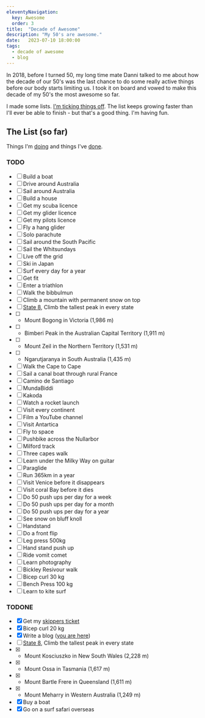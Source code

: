 ```yaml
---
eleventyNavigation:
  key: Awesome
  order: 3
title:  "Decade of Awesome"
description: "My 50's are awesome."
date:   2023-07-10 18:00:00
tags: 
  - decade of awesome
  - blog
---
```


In 2018, before I turned 50, my long time mate Danni talked to me about how the decade of our 50's was the last chance to do some really active things before our body starts limiting us. I took it on board and vowed to make this decade of my 50's the most awesome so far. 

I made some lists. [I'm ticking things off](#todone). The list keeps growing faster than I'll ever be able to finish - but that's a good thing. I'm having fun.

## The List (so far)

Things I'm [doing](#todo) and things I've [done](#todone).

### TODO

- [ ] Build a boat
- [ ] Drive around Australia
- [ ] Sail around Australia
- [ ] Build a house
- [ ] Get my scuba licence
- [ ] Get my glider licence
- [ ] Get my pilots licence
- [ ] Fly a hang glider
- [ ] Solo parachute
- [ ] Sail around the South Pacific
- [ ] Sail the Whitsundays
- [ ] Live off the grid
- [ ] Ski in Japan
- [ ] Surf every day for a year
- [ ] Get fit
- [ ] Enter a triathlon
- [ ] Walk the bibbulmun
- [ ] Climb a mountain with permanent snow on top
- [ ] [State 8](https://en.wikipedia.org/wiki/State_8), Climb the tallest peak in every state
- [ ] - Mount Bogong in Victoria (1,986 m)
- [ ] - Bimberi Peak in the Australian Capital Territory (1,911 m)
- [ ] - Mount Zeil in the Northern Territory (1,531 m)
- [ ] - Ngarutjaranya in South Australia (1,435 m)
- [ ] Walk the Cape to Cape
- [ ] Sail a canal boat through rural France
- [ ] Camino de Santiago
- [ ] MundaBiddi
- [ ] Kakoda
- [ ] Watch a rocket launch
- [ ] Visit every continent
- [ ] Film a YouTube channel
- [ ] Visit Antartica
- [ ] Fly to space
- [ ] Pushbike across the Nullarbor
- [ ] Milford track
- [ ] Three capes walk
- [ ] Learn under the Milky Way on guitar
- [ ] Paraglide
- [ ] Run 365km in a year
- [ ] Visit Venice before it disappears
- [ ] Visit coral Bay before it dies
- [ ] Do 50 push ups per day for a week
- [ ] Do 50 push ups per day for a month
- [ ] Do 50 push ups per day for a year
- [ ] See snow on bluff knoll
- [ ] Handstand
- [ ] Do a front flip
- [ ] Leg press 500kg
- [ ] Hand stand push up
- [ ] Ride vomit comet
- [ ] Learn photography
- [ ] Bickley Resivour walk
- [ ] Bicep curl 30 kg
- [ ] Bench Press 100 kg
- [ ] Learn to kite surf 

### TODONE

- [x] Get my [skippers ticket](https://efyc.com.au/power-boating-courses/)
- [x] Bicep curl 20 kg
- [x] Write a blog ([you are here](https://eggplantpasta.github.io/))
- [ ] [State 8](https://en.wikipedia.org/wiki/State_8), Climb the tallest peak in every state
- [x] - Mount Kosciuszko in New South Wales (2,228 m)
- [x] - Mount Ossa in Tasmania (1,617 m)
- [x] - Mount Bartle Frere in Queensland (1,611 m)
- [x] - Mount Meharry in Western Australia (1,249 m)
- [x] Buy a boat
- [x] Go on a surf safari overseas